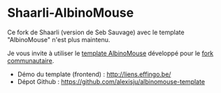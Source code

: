 # Shaarli-AlbinoMouse

Ce fork de Shaarli (version de Seb Sauvage) avec le template "AlbinoMouse" n'est plus maintenu.

Je vous invite à utiliser le [template AlbinoMouse](https://github.com/alexisju/albinomouse-template) développé pour le [fork communautaire](https://github.com/shaarli/Shaarli).

 - Démo du template (frontend) : http://liens.effingo.be/
 - Dépot Github : https://github.com/alexisju/albinomouse-template
